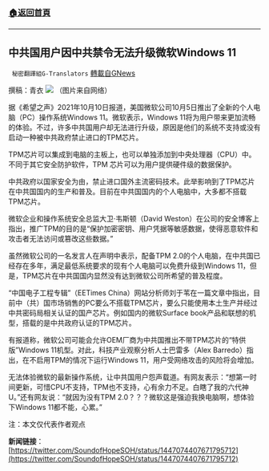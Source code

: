 ###  [:house:返回首頁](https://github.com/ourhimalayas/txt)
---


## 中共国用户因中共禁令无法升级微软Windows 11
` 秘密翻譯組G-Translators` [轉載自GNews](https://gnews.org/zh-hans/1585038/)

撰稿：青衣
![](https://assets.gnews.org/wp-content/uploads/2021/10/图片2-13.png)
（图片来自网络）

据《希望之声》2021年10月10日报道，美国微软公司10月5日推出了全新的个人电脑（PC）操作系统Windows 11。微软表示，Windows 11将为用户带来更加流畅的体验。不过，许多中共国用户却无法进行升级，原因是他们的系统不支持或没有启动一种被中共政府禁止进口的TPM芯片。

TPM芯片可以集成到电脑的主板上，也可以单独添加到中央处理器（CPU）中。不同于其它安全防护软件，TPM 芯片可以为用户提供硬件级的数据保护。

中共政府以国家安全为由，禁止进口国外主流密码技术。此举影响到了TPM芯片在中共国国内的生产和普及。目前在中共国国内的个人电脑中，大多都不搭载TPM芯片。

微软企业和操作系统安全总监大卫‧韦斯顿（David Weston）在公司的安全博客上指出，推广TPM的目的是“保护加密密钥、用户凭据等敏感数据，使得恶意软件和攻击者无法访问或篡改这些数据。”

虽然微软公司的一名发言人在声明中表示，配备TPM 2.0的个人电脑，在中共国已经存在多年，满足最低系统要求的现有个人电脑可以免费升级到Windows 11，但是，TPM芯片在中共国国内显然没有达到微软公司所希望的普及程度。

“中国电子工程专辑”（EETimes China）网站分析师刘于苇在一篇文章中指出，目前中（共）国市场销售的PC要么不搭载TPM芯片，要么只能使用本土生产并经过中共密码局相关认证的国产芯片。例如国内的微软Surface book产品和联想的机型，搭载的是中共政府认证的TPM芯片。

有报道称，微软公司可能会允许OEM厂商为中共国推出不带TPM芯片的“特供版”Windows 11机型。对此，科技产业观察分析人士巴雷多（Alex Barredo）指出，在不启用TPM的情况下运行Windows 11，用户受网络攻击的风险将会增加。

无法体验微软的最新操作系统，让中共国用户怨声载道。有网友表示：“想第一时间更新，可惜CPU不支持，TPM也不支持，心有余力不足。白瞎了我的六代神U。”还有网友说：“就因为没有TPM 2.0？？？微软这是强迫我换电脑啊，想体验下Windows 11都不能，心累。”

注：本文仅代表作者观点

**新闻链接**：[https://twitter.com/SoundofHopeSOH/status/1447074407671795712](https://twitter.com/SoundofHopeSOH/status/1447074407671795712)
